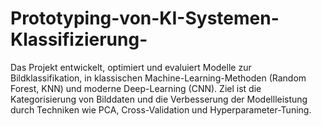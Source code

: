 # Prototyping-von-KI-Systemen-Klassifizierung-
Das Projekt entwickelt, optimiert und evaluiert Modelle zur Bildklassifikation, in klassischen Machine-Learning-Methoden (Random Forest, KNN) und moderne Deep-Learning (CNN). Ziel ist die Kategorisierung von Bilddaten und die Verbesserung der Modellleistung durch Techniken wie PCA, Cross-Validation und Hyperparameter-Tuning.
